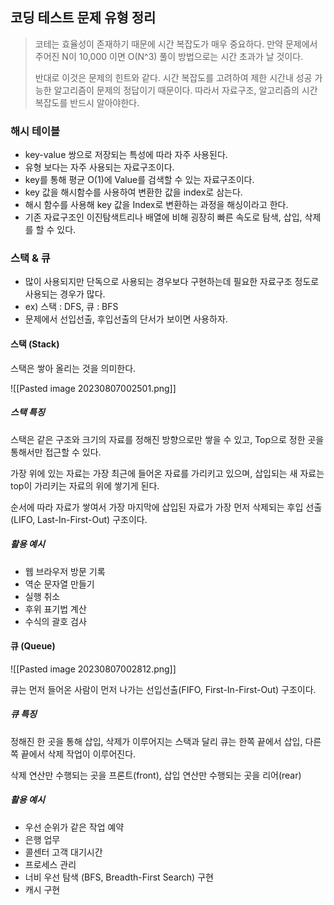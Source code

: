 ## 코딩 테스트 문제 유형 정리

> 코테는 효율성이 존재하기 때문에 시간 복잡도가 매우 중요하다.
> 만약 문제에서 주어진 N이 10,000 이면 O(N^3) 풀이 방법으로는 시간 초과가 날 것이다.
> 
> 반대로 이것은 문제의 힌트와 같다. 시간 복잡도를 고려하여 제한 시간내 성공 가능한 알고리즘이 문제의 정답이기 때문이다.
> 따라서 자료구조, 알고리즘의 시간복잡도를 반드시 알아야한다.

### 해시 테이블

- key-value 쌍으로 저장되는 특성에 따라 자주 사용된다.
- 유형 보다는 자주 사용되는 자료구조이다.
- key를 통해 평균 O(1)에 Value를 검색할 수 있는 자료구조이다.
- key 값을 해시함수를 사용하여 변환한 값을 index로 삼는다.
- 해시 함수를 사용해 key 값을 Index로 변환하는 과정을 해싱이라고 한다.
- 기존 자료구조인 이진탐색트리나 배열에 비해 굉장히 빠른 속도로 탐색, 삽입, 삭제를 할 수 있다.

### 스택 & 큐

- 많이 사용되지만 단독으로 사용되는 경우보다 구현하는데 필요한 자료구조 정도로 사용되는 경우가 많다.
- ex) 스택 : DFS, 큐 : BFS
- 문제에서 선입선출, 후입선출의 단서가 보이면 사용하자.

#### 스택 (Stack)

스택은 쌓아 올리는 것을 의미한다.

![[Pasted image 20230807002501.png]]

##### 스택 특징

스택은 같은 구조와 크기의 자료를 정해진 방향으로만 쌓을 수 있고, Top으로 정한 곳을 통해서만 접근할 수 있다.

가장 위에 있는 자료는 가장 최근에 들어온 자료를 가리키고 있으며, 삽입되는 새 자료는 top이 가리키는 자료의 위에 쌓기게 된다.

순서에 따라 자료가 쌓여서 가장 마지막에 삽입된 자료가 가장 먼저 삭제되는 후입 선출(LIFO, Last-In-First-Out) 구조이다.

##### 활용 예시

- 웹 브라우저 방문 기록
- 역순 문자열 만들기
- 실행 취소
- 후위 표기법 계산
- 수식의 괄호 검사


#### 큐 (Queue)

![[Pasted image 20230807002812.png]]

큐는 먼저 들어온 사람이 먼저 나가는 선입선출(FIFO, First-In-First-Out) 구조이다.

##### 큐 특징

정해진 한 곳을 통해 삽입, 삭제가 이루어지는 스택과 달리 큐는 한쪽 끝에서 삽입, 다른 쪽 끝에서 삭제 작업이 이루어진다.

삭제 연산만 수행되는 곳을 프론트(front), 삽입 연산만 수행되는 곳을 리어(rear)

##### 활용 예시

- 우선 순위가 같은 작업 예약
- 은행 업무
- 콜센터 고객 대기시간
- 프로세스 관리
- 너비 우선 탐색 (BFS, Breadth-First Search) 구현
- 캐시 구현